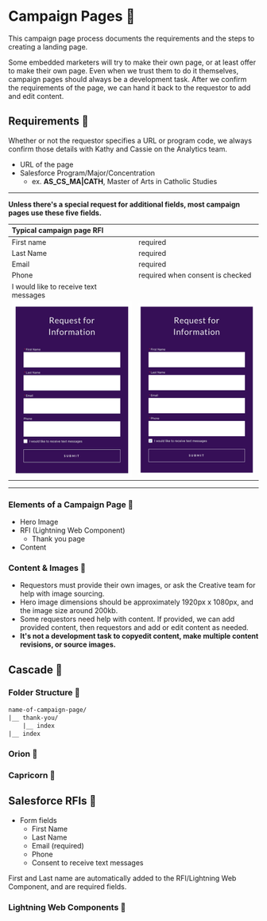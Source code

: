 # Campaign Pages :apple:

This campaign page process documents the requirements and the steps to creating a landing page.

Some embedded marketers will try to make their own page, or at least offer to make their own page. Even when we trust them to do it themselves, campaign pages should always be a development task. After we confirm the requirements of the page, we can hand it back to the requestor to add and edit content.

## Requirements :grapes:

Whether or not the requestor specifies a URL or program code, we always confirm those details with Kathy and Cassie on the Analytics team.

-   URL of the page
-   Salesforce Program/Major/Concentration
    -   ex. **AS_CS_MA|CATH**, Master of Arts in Catholic Studies

---

**Unless there's a special request for additional fields, most campaign pages use these five fields.**

| Typical campaign page RFI             |                                  |
| :------------------------------------ | :------------------------------- |
| First name                            | required                         |
| Last Name                             | required                         |
| Email                                 | required                         |
| Phone                                 | required when consent is checked |
| I would like to receive text messages |                                  |
| ![](/images/rfi.png)                  | ![](/images/rfi-checked.png)     |

---

### Elements of a Campaign Page :watermelon:

-   Hero Image
-   RFI (Lightning Web Component)
    -   Thank you page
-   Content

### Content &amp; Images :green_apple:

-   Requestors must provide their own images, or ask the Creative team for help with image sourcing.
-   Hero image dimensions should be approximately 1920px x 1080px, and the image size around 200kb.
-   Some requestors need help with content. If provided, we can add provided content, then requestors and add or edit content as needed.
-   **It's not a development task to copyedit content, make multiple content revisions, or source images.**

## Cascade :lemon:

### Folder Structure :pear:

```
name-of-campaign-page/
|__ thank-you/
    |__ index
|__ index
```

### Orion :peach:

### Capricorn :strawberry:

## Salesforce RFIs :tangerine:

-   Form fields
    -   First Name
    -   Last Name
    -   Email (required)
    -   Phone
    -   Consent to receive text messages

First and Last name are automatically added to the RFI/Lightning Web Component, and are required fields.

### Lightning Web Components :cherries:
